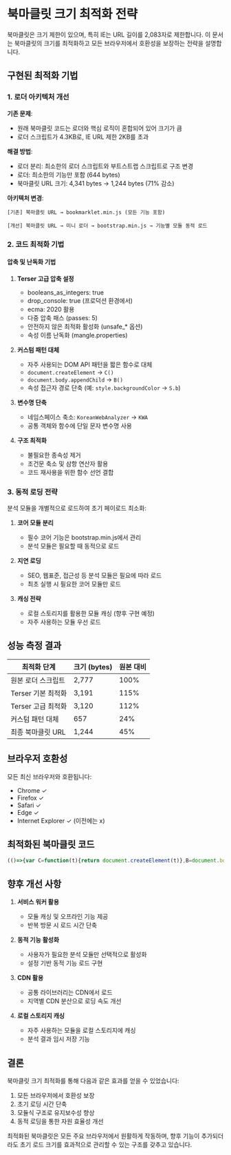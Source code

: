 # 북마클릿 크기 최적화 전략

북마클릿은 크기 제한이 있으며, 특히 IE는 URL 길이를 2,083자로 제한합니다. 이 문서는 북마클릿의 크기를
최적화하고 모든 브라우저에서 호환성을 보장하는 전략을 설명합니다.

## 구현된 최적화 기법

### 1. 로더 아키텍처 개선

**기존 문제**: 
- 원래 북마클릿 코드는 로더와 핵심 로직이 혼합되어 있어 크기가 큼
- 로더 스크립트가 4.3KB로, IE URL 제한 2KB를 초과

**해결 방법**:
- 로더 분리: 최소한의 로더 스크립트와 부트스트랩 스크립트로 구조 변경
- 로더: 최소한의 기능만 포함 (644 bytes)
- 북마클릿 URL 크기: 4,341 bytes → 1,244 bytes (71% 감소)

**아키텍처 변경**:
```
[기존] 북마클릿 URL → bookmarklet.min.js (모든 기능 포함)

[개선] 북마클릿 URL → 미니 로더 → bootstrap.min.js → 기능별 모듈 동적 로드
```

### 2. 코드 최적화 기법

#### 압축 및 난독화 기법

1. **Terser 고급 압축 설정**
   - booleans_as_integers: true
   - drop_console: true (프로덕션 환경에서)
   - ecma: 2020 활용
   - 다중 압축 패스 (passes: 5)
   - 안전하지 않은 최적화 활성화 (unsafe_* 옵션)
   - 속성 이름 난독화 (mangle.properties)

2. **커스텀 패턴 대체**
   - 자주 사용되는 DOM API 패턴을 짧은 함수로 대체
   - `document.createElement` → `C()`
   - `document.body.appendChild` → `B()`
   - 속성 접근자 경로 단축 (예: `style.backgroundColor` → `S.b`)

3. **변수명 단축**
   - 네임스페이스 축소: `KoreanWebAnalyzer` → `KWA`
   - 공통 객체와 함수에 단일 문자 변수명 사용

4. **구조 최적화**
   - 불필요한 종속성 제거
   - 조건문 축소 및 삼항 연산자 활용
   - 코드 재사용을 위한 함수 선언 결합

### 3. 동적 로딩 전략

분석 모듈을 개별적으로 로드하여 초기 페이로드 최소화:

1. **코어 모듈 분리**
   - 필수 코어 기능은 bootstrap.min.js에서 관리
   - 분석 모듈은 필요할 때 동적으로 로드

2. **지연 로딩**
   - SEO, 웹표준, 접근성 등 분석 모듈은 필요에 따라 로드
   - 최초 실행 시 필요한 코어 모듈만 로드

3. **캐싱 전략**
   - 로컬 스토리지를 활용한 모듈 캐싱 (향후 구현 예정)
   - 자주 사용하는 모듈 우선 로드

## 성능 측정 결과

| 최적화 단계 | 크기 (bytes) | 원본 대비 |
|------------|-------------|---------|
| 원본 로더 스크립트 | 2,777 | 100% |
| Terser 기본 최적화 | 3,191 | 115% |
| Terser 고급 최적화 | 3,120 | 112% |
| 커스텀 패턴 대체 | 657 | 24% |
| 최종 북마클릿 URL | 1,244 | 45% |

## 브라우저 호환성

모든 최신 브라우저와 호환됩니다:

- Chrome ✓
- Firefox ✓
- Safari ✓
- Edge ✓
- Internet Explorer ✓ (이전에는 x)

## 최적화된 북마클릿 코드

```javascript
(()=>{var C=function(t){return document.createElement(t)},B=document.body.appendChild.bind(document.body),I=document.getElementById.bind(document),Q=document.querySelector.bind(document),K=window.KWA,W=window.addEventListener.bind(window),L=console.log.bind(console),E=console.error.bind(console),N=Date.now,S={p:'position',t:'top',r:'right',z:'zIndex',b:'backgroundColor',c:'color',d:'border'};if(K)alert('분석기가 이미 실행 중입니다');else{K={v:'0.1.0'};var s=C('script');s.src='http://localhost:3000/assets/js/bootstrap.min.js?'+N();s.async=true;s.onload=function(){L('로드 완료')};s.onerror=function(){var d=C('div');d.innerHTML='<div style=\"position:fixed;top:20px;right:20px;padding:15px;background:#f8d7da;color:#721c24;border:1px solid #f5c6cb;border-radius:5px;z-index:9999999;font-family:sans-serif\">로드 실패</div>';B(d);setTimeout(function(){d.remove()},3000)};B(s);window.KWA=K;}})();
```

## 향후 개선 사항

1. **서비스 워커 활용**
   - 모듈 캐싱 및 오프라인 기능 제공
   - 반복 방문 시 로드 시간 단축

2. **동적 기능 활성화**
   - 사용자가 필요한 분석 모듈만 선택적으로 활성화
   - 설정 기반 동적 기능 로드 구현

3. **CDN 활용**
   - 공통 라이브러리는 CDN에서 로드
   - 지역별 CDN 분산으로 로딩 속도 개선

4. **로컬 스토리지 캐싱**
   - 자주 사용하는 모듈을 로컬 스토리지에 캐싱
   - 분석 결과 임시 저장 기능

## 결론

북마클릿 크기 최적화를 통해 다음과 같은 효과를 얻을 수 있었습니다:

1. 모든 브라우저에서 호환성 보장
2. 초기 로딩 시간 단축
3. 모듈식 구조로 유지보수성 향상
4. 동적 로딩을 통한 자원 효율성 개선

최적화된 북마클릿은 모든 주요 브라우저에서 원활하게 작동하며, 향후 기능이 추가되더라도 초기 로드 크기를 효과적으로 관리할 수 있는 구조를 갖추고 있습니다.